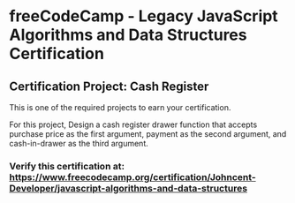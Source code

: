 # freeCodeCamp - Legacy JavaScript Algorithms and Data Structures Certification
## Certification Project: Cash Register
This is one of the required projects to earn your certification.

For this project, Design a cash register drawer function that accepts purchase price as the first argument, payment as the second argument, and cash-in-drawer as the third argument.

### Verify this certification at: https://www.freecodecamp.org/certification/Johncent-Developer/javascript-algorithms-and-data-structures
